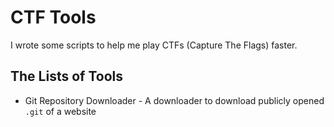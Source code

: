 # CTF Tools

I wrote some scripts to help me play CTFs (Capture The Flags) faster.

## The Lists of Tools

- Git Repository Downloader - A downloader to download publicly opened `.git` of a website
